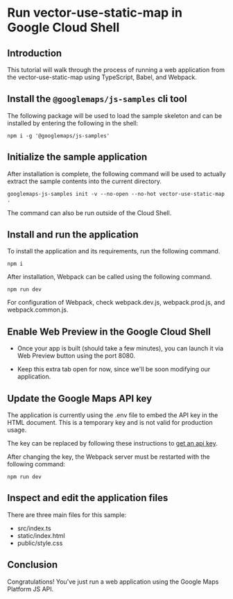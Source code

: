 # Run vector-use-static-map in Google Cloud Shell

## Introduction

This tutorial will walk through the process of running a web application from the vector-use-static-map using TypeScript, Babel, and Webpack.

## Install the `@googlemaps/js-samples` cli tool

The following package will be used to load the sample skeleton and can be installed by entering the following in the shell:

```
npm i -g '@googlemaps/js-samples'
```

## Initialize the sample application

After installation is complete, the following command will be used to actually extract the sample contents into the current directory.

```
googlemaps-js-samples init -v --no-open --no-hot vector-use-static-map .
```

The command can also be run outside of the Cloud Shell.

## Install and run the application

To install the application and its requirements, run the following command.

```
npm i
```

After installation, Webpack can be called using the following command.

```
npm run dev
```

For configuration of Webpack, check <walkthrough-editor-open-file filePath="webpack.dev.js">webpack.dev.js</walkthrough-editor-open-file>, <walkthrough-editor-open-file filePath="webpack.prod.js">webpack.prod.js</walkthrough-editor-open-file>, and <walkthrough-editor-open-file filePath="webpack.common.js">webpack.common.js</walkthrough-editor-open-file>.

## Enable Web Preview in the Google Cloud Shell

* Once your app is built (should take a few minutes), you can launch it via
    <walkthrough-spotlight-pointer target="cloudshell" spotlightId="devshell-web-preview-button">Web
    Preview button</walkthrough-spotlight-pointer> using the port 8080.

* Keep this extra tab open for now, since we'll be soon modifying our
    application.

## Update the Google Maps API key 

The application is currently using the <walkthrough-editor-open-file filePath=".env">.env</walkthrough-editor-open-file> file to embed the API key in the
HTML document. This is a temporary key and is not valid for production usage. 


The key can be replaced by following these instructions to
[get an api key](https://developers.google.com/maps/documentation/javascript/get-api-key).

After changing the key, the Webpack server must be restarted with the following command:

```
npm run dev
```

## Inspect and edit the application files

There are three main files for this sample:

* <walkthrough-editor-open-file filePath="src/index.ts">src/index.ts</walkthrough-editor-open-file>
* <walkthrough-editor-open-file filePath="static/index.html">static/index.html</walkthrough-editor-open-file>
* <walkthrough-editor-open-file filePath="public/style.css">public/style.css</walkthrough-editor-open-file>

## Conclusion

<walkthrough-conclusion-trophy></walkthrough-conclusion-trophy>

Congratulations! You've just run a web application using the Google Maps Platform JS API.